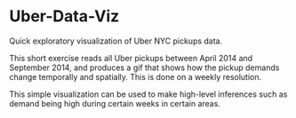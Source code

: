# Uber-Data-Viz
Quick exploratory visualization of Uber NYC pickups data.

This short exercise reads all Uber pickups between April 2014 and September 2014, and produces a gif that shows how the pickup demands change temporally and spatially. This is done on a weekly resolution.

This simple visualization can be used to make high-level inferences such as demand being high during certain weeks in certain areas.

